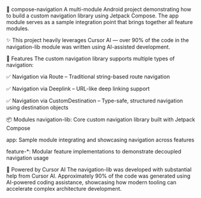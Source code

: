 📱 compose-navigation
A multi-module Android project demonstrating how to build a custom navigation library using Jetpack Compose. The app module serves as a sample integration point that brings together all feature modules.

✨ This project heavily leverages Cursor AI — over 90% of the code in the navigation-lib module was written using AI-assisted development.

🚀 Features
The custom navigation library supports multiple types of navigation:

✅ Navigation via Route – Traditional string-based route navigation

✅ Navigation via Deeplink – URL-like deep linking support

✅ Navigation via CustomDestination – Type-safe, structured navigation using destination objects

📦 Modules
navigation-lib: Core custom navigation library built with Jetpack Compose

app: Sample module integrating and showcasing navigation across features

feature-*: Modular feature implementations to demonstrate decoupled navigation usage

🧠 Powered by Cursor AI
The navigation-lib was developed with substantial help from Cursor AI. Approximately 90% of the code was generated using AI-powered coding assistance, showcasing how modern tooling can accelerate complex architecture development.